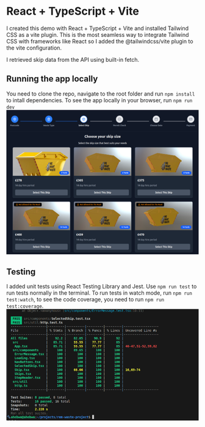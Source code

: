 # React + TypeScript + Vite

I created this demo with React + TypeScript + Vite and installed Tailwind CSS as a vite plugin. This is the most seamless way to integrate Tailwind CSS with frameworks like React so I added the @tailwindcss/vite plugin to the vite configuration.

I retrieved skip data from the API using built-in fetch.

## Running the app locally

You need to clone the repo, navigate to the root folder and run `npm install` to intall dependencies. To see the app locally in your browser, run `npm run dev`
![app](https://github.com/asabahebwa/rem-waste-project/blob/master/src/assets/skipapp.png)

## Testing

I added unit tests using React Testing Library and Jest. Use `npm run test` to run tests normally in the terminal. To run tests in watch mode, run `npm run test:watch`, to see the code coverage, you need to run `npm run test:coverage`.
![test coverage](https://github.com/asabahebwa/rem-waste-project/blob/master/src/assets/testcoverage.png)

